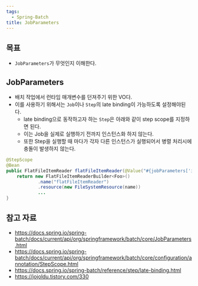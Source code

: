 ```yaml
---
tags:
  - Spring-Batch
title: JobParameters
---
```



## 목표

- `JobParameters`가 무엇인지 이해한다.

## JobParameters

- 배치 작업에서 런타임 매개변수를 던져주기 위한 VO다.
- 이를 사용하기 위해서는 `Job`이나 `Step`의 late binding이 가능하도록 설정해야된다.
	- late binding으로 동작하고자 하는 `Step`은 아래와 같이 step scope를 지정하면 된다.
	- 이는 Job을 실제로 실행하기 전까지 인스턴스화 하지 않는다.
	- 또한 Step을 실행할 때 마다가 각자 다른 인스턴스가 실행되어서 병렬 처리시에 충돌이 발생하지 않는다.

```java
@StepScope
@Bean
public FlatFileItemReader flatFileItemReader(@Value("#{jobParameters['input.file.name']}") String name) {
	return new FlatFileItemReaderBuilder<Foo>()
			.name("flatFileItemReader")
			.resource(new FileSystemResource(name))
			...
}
```

## 참고 자료

- https://docs.spring.io/spring-batch/docs/current/api/org/springframework/batch/core/JobParameters.html
- https://docs.spring.io/spring-batch/docs/current/api/org/springframework/batch/core/configuration/annotation/StepScope.html
- https://docs.spring.io/spring-batch/reference/step/late-binding.html
- https://jojoldu.tistory.com/330
